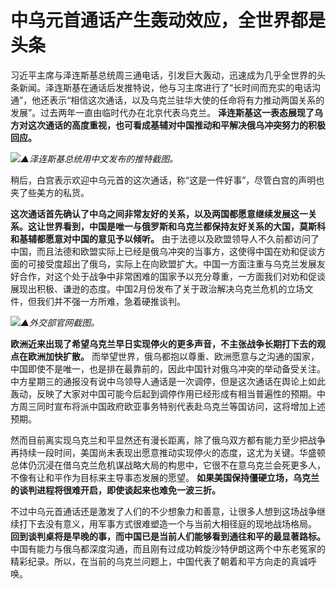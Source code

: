 # 中乌元首通话产生轰动效应，全世界都是头条

习近平主席与泽连斯基总统周三通电话，引发巨大轰动，迅速成为几乎全世界的头条新闻。泽连斯基在通话后发推特说，他与习主席进行了“长时间而充实的电话沟通”，他还表示“相信这次通话，以及乌克兰驻华大使的任命将有力推动两国关系的发展”。过去两年一直由临时代办在北京代表乌克兰。
**泽连斯基这一表态展现了乌方对这次通话的高度重视，也可看成基辅对中国推动和平解决俄乌冲突努力的积极回应。**

![](https://inews.gtimg.com/news_bt/OV6SVstWzfTGYlHpzMJaP_g4LtkSCQpqydnq0WI90a8OoAA/1000)_▲泽连斯基总统用中文发布的推特截图。_

稍后，白宫表示欢迎中乌元首的这次通话，称“这是一件好事”，尽管白宫的声明也夹了些美方的私货。

**这次通话首先确认了中乌之间非常友好的关系，以及两国都愿意继续发展这一关系。这让世界看到，中国是唯一与俄罗斯和乌克兰都保持友好关系的大国，莫斯科和基辅都愿意对中国的意见予以倾听。**
由于法德以及欧盟领导人不久前都访问了中国，而且法德和欧盟实际上已经是俄乌冲突的当事方，这使得中国在劝和促谈方面的可接受度超出了俄乌，实际上在向欧盟扩大。中国一方面注重与乌克兰发展友好合作，对这个处于战争中非常困难的国家予以充分尊重，一方面我们对劝和促谈展现出积极、谦逊的态度。中国2月份发布了关于政治解决乌克兰危机的立场文件，但我们并不强一方所难，急着硬推谈判。

![](https://inews.gtimg.com/news_bt/OMeFk7nI792BSsNM5xG5BRiWU-dV1ZUgmDLNpDm0aMRFcAA/1000)_▲外交部官网截图。_

**欧洲近来出现了希望乌克兰早日实现停火的更多声音，不主张战争长期打下去的观点在欧洲加快扩散。**
而举望世界，俄乌都抱以尊重、欧洲愿意与之沟通的国家，中国即使不是唯一，也是排在最靠前的，因此中国针对俄乌冲突的举动备受关注。中方星期三的通报没有说中乌领导人通话是一次调停，但是这次通话在舆论上如此轰动，反映了大家对中国可能今后起到调停作用已经形成有相当普遍性的预期。中方周三同时宣布将派中国政府欧亚事务特别代表赴乌克兰等国访问，这将增加上述预期。

然而目前离实现乌克兰和平显然还有漫长距离，除了俄乌双方都有能力至少把战争再持续一段时间，美国尚未表现出愿意推动实现停火的态度，这尤为关键。华盛顿总体仍沉浸在借乌克兰危机谋战略大局的构思中，它很不在意乌克兰会死更多人，不像有让和平作为目标来主导事态发展的愿望。
**如果美国保持僵硬立场，乌克兰的谈判进程将很难开启，即使谈起来也难免一波三折。**

不过中乌元首通话还是激发了人们的不少想象力和善意，让很多人想到这场战争继续打下去没有意义，用军事方式很难塑造一个与当前大相径庭的现地战场格局。
**回到谈判桌将是早晚的事，而中国已是当前人们能够看到通往和平的最显著路标。**
中国有能力与俄乌都深度沟通，而且刚有过成功斡旋沙特伊朗这两个中东老冤家的精彩纪录。所以，在当前的乌克兰问题上，中国代表了朝着和平方向走的真诚呼唤。

